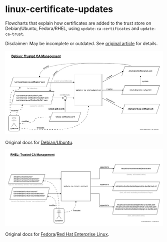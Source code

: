 # linux-certificate-updates
Flowcharts that explain how certificates are added to the trust store on Debian/Ubuntu, Fedora/RHEL, using `update-ca-certificates` and `update-ca-trust`.

Disclaimer: May be incomplete or outdated. See [original article](https://blog.stefanrickli.dev/linux-certificate-updates) for details.

![Flowchart for Debian/Ubuntu](debian_update-ca-certificates.png)

Original docs for [Debian/Ubuntu](https://manpages.debian.org/testing/ca-certificates/update-ca-certificates.8.en.html).

![Flowchart for Fedora/RHEL](rhel_update-ca-trust.png)

Original docs for [Fedora](https://docs.fedoraproject.org/en-US/quick-docs/using-shared-system-certificates/)/[Red Hat Enterprise Linux](https://www.redhat.com/en/blog/configure-ca-trust-list).
